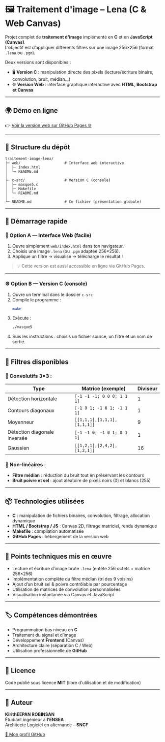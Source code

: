 # 🖼️ Traitement d'image – Lena (C & Web Canvas)

Projet complet de **traitement d'image** implémenté en **C** et en **JavaScript (Canvas)**.  
L’objectif est d’appliquer différents filtres sur une image 256×256 (format `.lena` ou `.pgm`).

Deux versions sont disponibles :  
- 🖥️ **Version C** : manipulation directe des pixels (lecture/écriture binaire, convolution, bruit, médian…)  
- 🌐 **Version Web** : interface graphique interactive avec **HTML, Bootstrap et Canvas**

---

## 🌍 Démo en ligne

👉 <a href="https://robinsankiritheepan.github.io/lena-image-processing-c-js/" target="_blank">
Voir la version web sur GitHub Pages 🌐
</a>


---

## 📂 Structure du dépôt
```
traitement-image-lena/
├─ web/                    # Interface web interactive
│  ├─ index.html
│  └─ README.md
│
├─ c-src/                  # Version C (console)
│  ├─ masque5.c
│  ├─ Makefile
│  └─ README.md
│
└─ README.md               # Ce fichier (présentation globale)
```

---

## 🚀 Démarrage rapide

### 🧠 Option A — Interface Web (facile)
1. Ouvre simplement `web/index.html` dans ton navigateur.  
2. Choisis une image `.lena` (ou `.pgm` adaptée 256×256).  
3. Applique un filtre → visualise → télécharge le résultat !

> 💡 Cette version est aussi accessible en ligne via GitHub Pages.

---

### ⚙️ Option B — Version C (console)
1. Ouvre un terminal dans le dossier `c-src`
2. Compile le programme :
   ```bash
   make
   ```
3. Exécute :
   ```bash
   ./masque5
   ```
4. Suis les instructions : choisis un fichier source, un filtre et un nom de sortie.

---

## 🧪 Filtres disponibles

### 🔹 Convolutifs 3×3 :
| Type                      | Matrice (exemple) | Diviseur |
|----------------------------|------------------|-----------|
| Détection horizontale      | `[-1 -1 -1; 0 0 0; 1 1 1]` | 1 |
| Contours diagonaux         | `[-1 0 1; -1 0 1; -1 1 1]` | 1 |
| Moyenneur                  | `[[1,1,1],[1,1,1],[1,1,1]]` | 9 |
| Détection diagonale inversée | `[-1 -1 0; -1 0 1; 0 1 1]` | 1 |
| Gaussien                   | `[[1,2,1],[2,4,2],[1,2,1]]` | 16 |

### 🔹 Non-linéaires :
- **Filtre médian** : réduction du bruit tout en préservant les contours  
- **Bruit poivre et sel** : ajout aléatoire de pixels noirs (0) et blancs (255)

---

## 📦 Technologies utilisées
- **C** : manipulation de fichiers binaires, convolution, filtrage, allocation dynamique  
- **HTML / Bootstrap / JS** : Canvas 2D, filtrage matriciel, rendu dynamique  
- **Makefile** : compilation automatisée  
- **GitHub Pages** : hébergement de la version web  

---

## 🧠 Points techniques mis en œuvre
- Lecture et écriture d’image brute `.lena` (entête 256 octets + matrice 256×256)  
- Implémentation complète du filtre médian (tri des 9 voisins)  
- Ajout d’un bruit sel & poivre contrôlable par pourcentage  
- Utilisation de matrices de convolution personnalisées  
- Visualisation instantanée via Canvas et JavaScript  

---

## 🏷️ Compétences démontrées
- Programmation bas niveau en **C**  
- Traitement du signal et d’image  
- Développement **Frontend** (Canvas)  
- Architecture claire (séparation C / Web)  
- Utilisation professionnelle de **GitHub**

---

## 📄 Licence
Code publié sous licence **MIT** (libre d'utilisation et de modification)

---

## 👤 Auteur
**KirithEEPAN ROBINSAN**  
Étudiant ingénieur à **l’ENSEA**  
Architecte Logiciel en alternance – **SNCF**  

[🔗 Mon profil GitHub](https://github.com/RobinsanKirithEEPAN)
